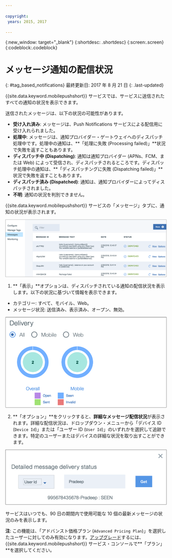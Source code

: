 ```yaml
---

copyright:
 years: 2015, 2017

---
```


{:new_window: target="_blank"}
{:shortdesc: .shortdesc}
{:screen:.screen}
{:codeblock:.codeblock}

# メッセージ通知の配信状況
{: #tag_based_notifications}
最終更新日: 2017 年 8 月 21 日
{: .last-updated}


{{site.data.keyword.mobilepushshort}} サービスでは、サービスに送信されたすべての通知の状況を表示できます。 

送信されたメッセージは、以下の状況の可能性があります。

- **受け入れ済み**: メッセージは、Push Notifications サービスによる配信用に受け入れられました。
- **処理中**: メッセージは、通知プロバイダー・ゲートウェイへのディスパッチ処理中です。処理中の通知は、**「処理に失敗 (Processing failed)」**状況で失敗を返すこともあります。
- **ディスパッチ中 (Dispatching)**: 通知は通知プロバイダー (APNs、FCM、または Web) によって受信され、ディスパッチされるところです。ディスパッチ処理中の通知は、**「ディスパッチングに失敗 (Dispatching failed)」**状況で失敗を返すこともあります。
- **ディスパッチ済み (Dispatched)**: 通知は、通知プロバイダーによってディスパッチされました。
- **不明**: 通知の状況を判別できません。

{{site.data.keyword.mobilepushshort}} サービスの「メッセージ」タブに、通知の状況が表示されます。

![通知の状況](images/notification_status_new.png)

1. **「表示」**オプションは、ディスパッチされている通知の配信状況を表示します。以下の状況に基づいて情報を表示できます。

 - カテゴリー: すべて、モバイル、Web<!---and HTTP--->。
 - メッセージ状況: 送信済み、表示済み、オープン、無効。 

![通知の状況](images/message_delivery_status_new.png)

2. **「オプション」**をクリックすると、**詳細なメッセージ配信状況**が表示されます。詳細な配信状況は、ドロップダウン・メニューから「デバイス ID (`Device Id`)」または「ユーザー ID (`User Id`)」のいずれかを選択して追跡できます。特定のユーザーまたはデバイスの詳細な状況を取り出すことができます。

![詳細な状況](images/detailed_message_delivery.png)


サービスはいつでも、90 日の期間内で使用可能な 10 個の最新メッセージの状況のみを表示します。

**注**: この機能は、「アドバンスト価格プラン (`Advanced Pricing Plan`)」を選択したユーザーに対してのみ有効になります。[アップグレード](https://console-tok02-red.cdn.s-bluemix.net/docs/account/change-plan.html#changing)するには、{{site.data.keyword.mobilepushshort}} サービス・コンソールで**「プラン」**を選択してください。
